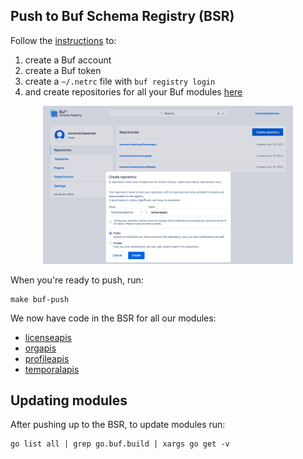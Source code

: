 ## Push to Buf Schema Registry (BSR)
Follow the [instructions](https://docs.buf.build/tour/log-into-the-bsr) to:
1. create a Buf account
2. create a Buf token
3. create a `~/.netrc` file with `buf registry login`
4. and create repositories for all your Buf modules [here](https://buf.build/kevinmichaelchen/repositories)

<p align="center">
<img width="400" src="./buf-repo.png" />
</p>

When you're ready to push, run:
```shell
make buf-push
```

We now have code in the BSR for all our modules:
* [licenseapis](https://buf.build/kevinmichaelchen/licenseapis/docs/main:license.v1beta1)
* [orgapis](https://buf.build/kevinmichaelchen/orgapis/docs/main:org.v1beta1)
* [profileapis](https://buf.build/kevinmichaelchen/profileapis/docs/main:profile.v1beta1)
* [temporalapis](https://buf.build/kevinmichaelchen/temporalapis/docs/main:temporal.v1beta1)

## Updating modules
After pushing up to the BSR, to update modules run:
```shell
go list all | grep go.buf.build | xargs go get -v
```